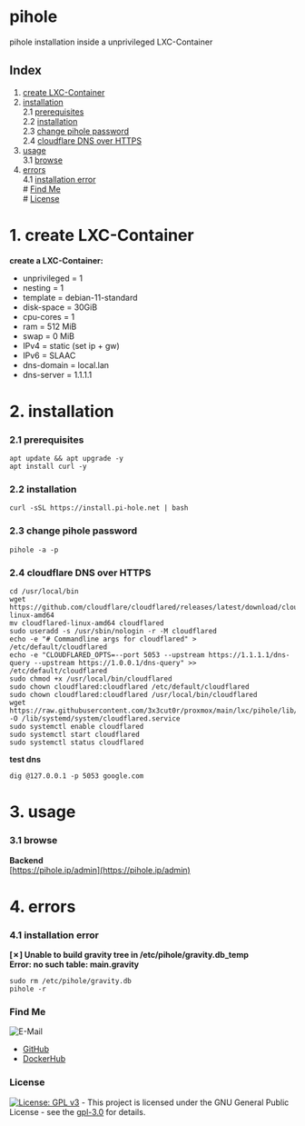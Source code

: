 # pihole

pihole installation inside a unprivileged LXC-Container

## Index

1. [create LXC-Container](#lxc-container)  
2. [installation](#installation)  
  2.1 [prerequisites](#prerequisites)  
  2.2 [installation](#installation)  
  2.3 [change pihole password](#pihole_password)  
  2.4 [cloudflare DNS over HTTPS](#cloudflare_doh)  
3. [usage](#usage)  
  3.1 [browse](#browse)  
4. [errors](#errors)  
  4.1 [installation error](#error_installation)  
\# [Find Me](#findme)  
\# [License](#license)  

# 1. create LXC-Container <a name="lxc-container"></a>  
**create a LXC-Container:**  
- unprivileged = 1  
- nesting = 1  
- template = debian-11-standard  
- disk-space = 30GiB  
- cpu-cores = 1  
- ram = 512 MiB  
- swap = 0 MiB  
- IPv4 = static (set ip + gw)  
- IPv6 = SLAAC  
- dns-domain = local.lan  
- dns-server = 1.1.1.1  

# 2. installation <a name="installation"></a>  

### 2.1 prerequisites <a name="prerequisites"></a>  
```shell
apt update && apt upgrade -y
apt install curl -y

```

### 2.2 installation <a name="installation"></a>  
```shell
curl -sSL https://install.pi-hole.net | bash

```

### 2.3 change pihole password <a name="pihole_password"></a>  
```shell
pihole -a -p

```

### 2.4 cloudflare DNS over HTTPS <a name="cloudflare_doh"></a>  
```shell
cd /usr/local/bin
wget https://github.com/cloudflare/cloudflared/releases/latest/download/cloudflared-linux-amd64
mv cloudflared-linux-amd64 cloudflared
sudo useradd -s /usr/sbin/nologin -r -M cloudflared
echo -e "# Commandline args for cloudflared" > /etc/default/cloudflared
echo -e "CLOUDFLARED_OPTS=--port 5053 --upstream https://1.1.1.1/dns-query --upstream https://1.0.0.1/dns-query" >> /etc/default/cloudflared
sudo chmod +x /usr/local/bin/cloudflared
sudo chown cloudflared:cloudflared /etc/default/cloudflared
sudo chown cloudflared:cloudflared /usr/local/bin/cloudflared
wget https://raw.githubusercontent.com/3x3cut0r/proxmox/main/lxc/pihole/lib/systemd/system/cloudflared.service -O /lib/systemd/system/cloudflared.service
sudo systemctl enable cloudflared
sudo systemctl start cloudflared
sudo systemctl status cloudflared

```

**test dns**  
```shell
dig @127.0.0.1 -p 5053 google.com

```

# 3. usage <a name="usage"></a>  

### 3.1 browse <a name="browse"></a>  
**Backend**  
[https://pihole.ip/admin](https://pihole.ip/admin)  

# 4. errors <a name="errors"></a>  

### 4.1 installation error <a name="error_installation"></a>  
**[✗] Unable to build gravity tree in /etc/pihole/gravity.db_temp**  
**Error: no such table: main.gravity**  
```shell
sudo rm /etc/pihole/gravity.db
pihole -r

```

### Find Me <a name="findme"></a>

![E-Mail](https://img.shields.io/badge/E--Mail-executor55%40gmx.de-red)
* [GitHub](https://github.com/3x3cut0r)
* [DockerHub](https://hub.docker.com/u/3x3cut0r)

### License <a name="license"></a>

[![License: GPL v3](https://img.shields.io/badge/License-GPLv3-blue.svg)](https://www.gnu.org/licenses/gpl-3.0) - This project is licensed under the GNU General Public License - see the [gpl-3.0](https://www.gnu.org/licenses/gpl-3.0.en.html) for details.

